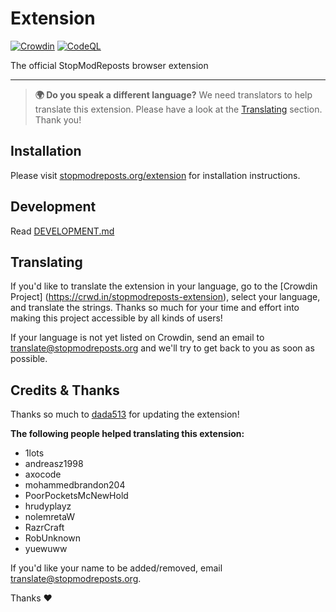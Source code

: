 # Extension

[![Crowdin](https://badges.crowdin.net/stopmodreposts-extension/localized.svg)](https://crowdin.com/project/stopmodreposts-extension)
[![CodeQL](https://github.com/StopModReposts/Extension/actions/workflows/codeql-analysis.yml/badge.svg)](https://github.com/StopModReposts/Extension/actions/workflows/codeql-analysis.yml)

The official StopModReposts browser extension

---

> **🌍 Do you speak a different language?**
> We need translators to help translate this extension. Please have a look at the [Translating](#Translating) section. Thank you!

## Installation

Please visit [stopmodreposts.org/extension](https://stopmodreposts.org/extension) for installation instructions.

## Development

Read [DEVELOPMENT.md](./DEVELOPMENT.md)

## Translating

If you'd like to translate the extension in your language, go to the [Crowdin Project] (https://crwd.in/stopmodreposts-extension), select your language, and translate the strings. Thanks so much for your time and effort into making this project accessible by all kinds of users!

If your language is not yet listed on Crowdin, send an email to [translate@stopmodreposts.org](mailto:translate@stopmodreposts.org) and we'll try to get back to you as soon as possible.

## Credits & Thanks

Thanks so much to [dada513](https://github.com/dada513) for updating the extension!

**The following people helped translating this extension:**
- 1lots
- andreasz1998
- axocode
- mohammedbrandon204
- PoorPocketsMcNewHold
- hrudyplayz
- nolemretaW
- RazrCraft
- RobUnknown
- yuewuww


If you'd like your name to be added/removed, email [translate@stopmodreposts.org](mailto:translate@stopmodreposts.org).

Thanks ❤️
